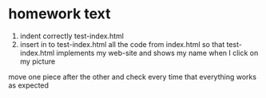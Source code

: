 # homework text
1. indent correctly test-index.html 
2. insert in to test-index.html all the code from index.html so that test-index.html implements my web-site and shows my name when I click on my picture

move one piece after the other and check every time that everything works as expected